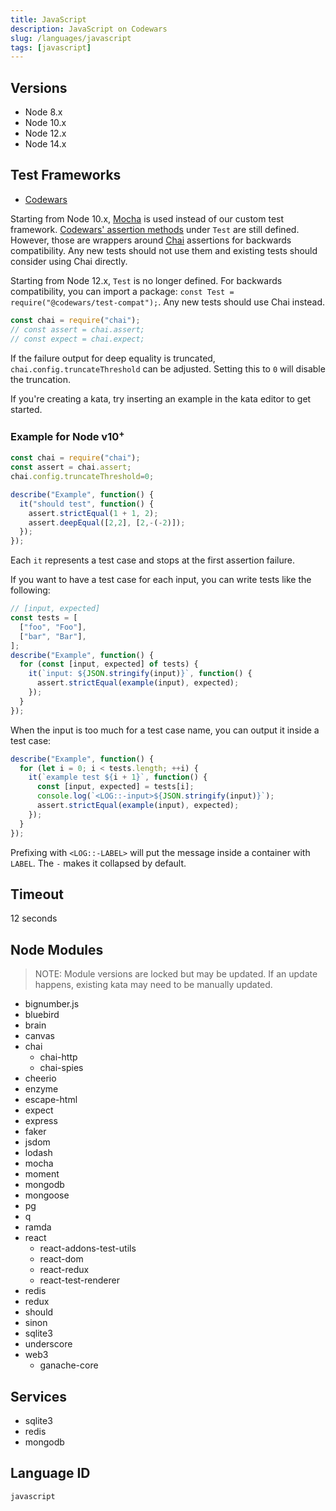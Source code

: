 ```yaml
---
title: JavaScript
description: JavaScript on Codewars
slug: /languages/javascript
tags: [javascript]
---
```



## Versions

- Node 8.x
- Node 10.x
- Node 12.x
- Node 14.x

## Test Frameworks

- [Codewars](https://github.com/Codewars/codewars.com/wiki/Codewars-JavaScript-Test-Framework)

Starting from Node 10.x, [Mocha][mocha] is used instead of our custom test framework. [Codewars' assertion methods](https://github.com/Codewars/codewars.com/wiki/Codewars-JavaScript-Test-Framework) under `Test` are still defined. However, those are wrappers around [Chai](https://chaijs.com/) assertions for backwards compatibility. Any new tests should not use them and existing tests should consider using Chai directly.

Starting from Node 12.x, `Test` is no longer defined. For backwards compatibility, you can import a package: `const Test = require("@codewars/test-compat");`. Any new tests should use Chai instead.

```javascript
const chai = require("chai");
// const assert = chai.assert;
// const expect = chai.expect;
```

If the failure output for deep equality is truncated, `chai.config.truncateThreshold` can be adjusted. Setting this to `0` will disable the truncation.

If you're creating a kata, try inserting an example in the kata editor to get started.

### Example for Node v10<sup>+</sup>

```javascript
const chai = require("chai");
const assert = chai.assert;
chai.config.truncateThreshold=0;

describe("Example", function() {
  it("should test", function() {
    assert.strictEqual(1 + 1, 2);
    assert.deepEqual([2,2], [2,-(-2)]);
  });
});
```

Each `it` represents a test case and stops at the first assertion failure.

If you want to have a test case for each input, you can write tests like the following:

```javascript
// [input, expected]
const tests = [
  ["foo", "Foo"],
  ["bar", "Bar"],
];
describe("Example", function() {
  for (const [input, expected] of tests) {
    it(`input: ${JSON.stringify(input)}`, function() {
      assert.strictEqual(example(input), expected);
    });
  }
});
```

When the input is too much for a test case name, you can output it inside a test case:

```javascript
describe("Example", function() {
  for (let i = 0; i < tests.length; ++i) {
    it(`example test ${i + 1}`, function() {
      const [input, expected] = tests[i];
      console.log(`<LOG::-input>${JSON.stringify(input)}`);
      assert.strictEqual(example(input), expected);
    });
  }
});
```

Prefixing with `<LOG::-LABEL>` will put the message inside a container with `LABEL`. The `-` makes it collapsed by default.

## Timeout

12 seconds

## Node Modules

> NOTE: Module versions are locked but may be updated. If an update happens, existing kata may need to be manually updated.

<!-- TODO Categorize -->
<!-- TODO Package Versions -->
<!-- TODO Node 8 -->

- bignumber.js
- bluebird
- brain
- canvas
- chai
  - chai-http
  - chai-spies
- cheerio
- enzyme
- escape-html
- expect
- express
- faker
- jsdom
- lodash
- mocha
- moment
- mongodb
- mongoose
- pg
- q
- ramda
- react
  - react-addons-test-utils
  - react-dom
  - react-redux
  - react-test-renderer
- redis
- redux
- should
- sinon
- sqlite3
- underscore
- web3
  - ganache-core

## Services
- sqlite3
- redis
- mongodb


[mocha]: https://mochajs.org/


## Language ID

`javascript`
